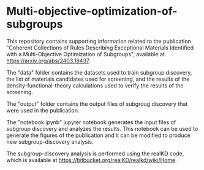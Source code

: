# Multi-objective-optimization-of-subgroups

This repository contains supporting information related to the publication "Coherent Collections of Rules Describing Exceptional Materials Identified with a Multi-Objective Optimization of Subgroups", available at https://arxiv.org/abs/2403.18437.

The "data" folder contains the datasets used to train subgroup discovery, the list of materials candidates used for screening, and the results of the density-functional-theory calculations used to verify the results of the screening. 

The "output" folder contains the output files of subgroug discovery that were used in the publication.

The "notebook.ipynb" jupyter notebook generates the input files of subgroup discovery and analyzes the results. This notebook can be used to generate the figures of the publication and it can be modified to produce new subgroup-discovery analysis. 

The subgroup-discovery analysis is performed using the realKD code, which is available at https://bitbucket.org/realKD/realkd/wiki/Home.

